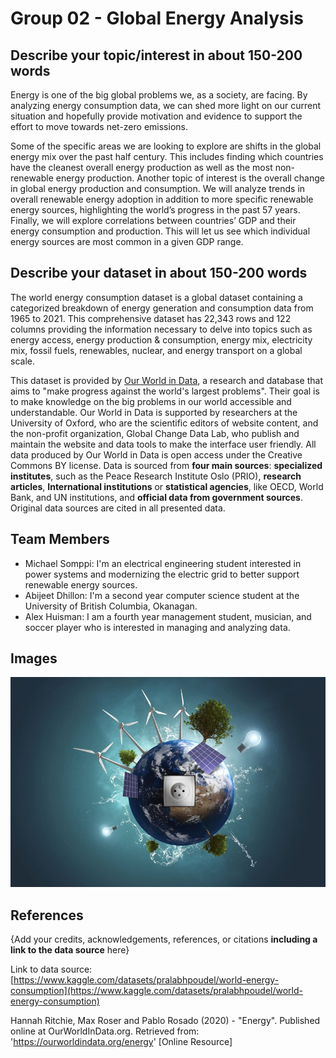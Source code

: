 # Group 02 - Global Energy Analysis

## Describe your topic/interest in about 150-200 words

Energy is one of the big global problems we, as a society, are facing. By analyzing energy consumption data, we can shed more light on our current situation and hopefully provide motivation and evidence to support the effort to move towards net-zero emissions.

Some of the specific areas we are looking to explore are shifts in the global energy mix over the past half century. This includes finding which countries have the cleanest overall energy production as well as the most non-renewable energy production. Another topic of interest is the overall change in global energy production and consumption. We will analyze trends in overall renewable energy adoption in addition to more specific renewable energy sources, highlighting the world’s progress in the past 57 years. Finally, we will explore correlations between countries’ GDP and their energy consumption and production. This will let us see which individual energy sources are most common in a given GDP range.


## Describe your dataset in about 150-200 words

The world energy consumption dataset is a global dataset containing a categorized breakdown of energy generation and consumption data from 1965 to 2021. This comprehensive dataset has 22,343 rows and 122 columns providing the information necessary to delve into topics such as energy access, energy production & consumption, energy mix, electricity mix, fossil fuels, renewables, nuclear, and energy transport on a global scale.

This dataset is provided by [Our World in Data](https://ourworldindata.org/), a research and database that aims to "make progress against the world's largest problems". Their goal is to make knowledge on the big problems in our world accessible and understandable. Our World in Data is supported by researchers at the University of Oxford, who are the scientific editors of website content, and the non-profit organization, Global Change Data Lab, who publish and maintain the website and data tools to make the interface user friendly. All data produced by Our World in Data is open access under the Creative Commons BY license. Data is sourced from **four main sources**: **specialized institutes**, such as the Peace Research Institute Oslo (PRIO), **research articles**, **International institutions** or **statistical agencies**, like OECD, World Bank, and UN institutions, and **official data from government sources**. Original data sources are cited in all presented data.

## Team Members

- Michael Somppi: I'm an electrical engineering student interested in power systems and modernizing the electric grid to better support renewable energy sources.
- Abijeet Dhillon: I'm a second year computer science student at the University of British Columbia, Okanagan.
- Alex Huisman: I am a fourth year management student, musician, and soccer player who is interested in managing and analyzing data.


## Images
![An image related to our topic of global energy analysis.](images/topicImage.jpg)

## References

{Add your credits, acknowledgements, references, or citations **including a link to the data source** here}

Link to data source:<br> [https://www.kaggle.com/datasets/pralabhpoudel/world-energy-consumption](https://www.kaggle.com/datasets/pralabhpoudel/world-energy-consumption)

Hannah Ritchie, Max Roser and Pablo Rosado (2020) - "Energy". Published online at OurWorldInData.org. Retrieved from: 'https://ourworldindata.org/energy' [Online Resource]

